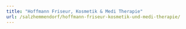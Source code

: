 ```yaml
---
title: "Hoffmann Friseur, Kosmetik & Medi Therapie"
url: /salzhemmendorf/hoffmann-friseur-kosmetik-und-medi-therapie/
---
```

